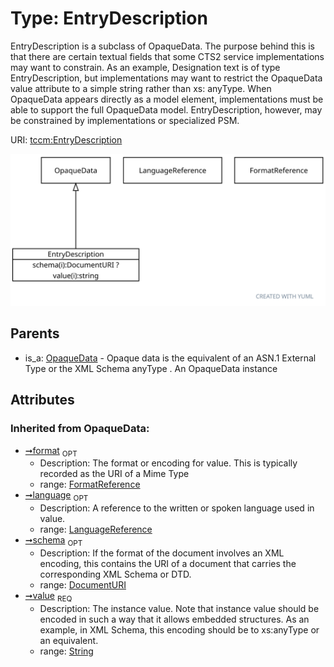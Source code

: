 
# Type: EntryDescription


EntryDescription is a subclass of OpaqueData. The purpose behind this is that there are certain textual fields
that some CTS2 service implementations may want to constrain. As an example, Designation text is of type
EntryDescription, but implementations may want to restrict the OpaqueData value attribute to a simple string
rather than xs: anyType. When OpaqueData appears directly as a model element, implementations must be able to
support the full OpaqueData model. EntryDescription, however, may be constrained by implementations or
specialized PSM.

URI: [tccm:EntryDescription](https://hotecosystem.org/tccm/EntryDescription)


![img](images/EntryDescription.svg)

## Parents

 *  is_a: [OpaqueData](OpaqueData.md) - Opaque data is the equivalent of an ASN.1 External Type or the XML Schema anyType . An OpaqueData instance

## Attributes


### Inherited from OpaqueData:

 * [➞format](opaqueData__format.md)  <sub>OPT</sub>
    * Description: The format or encoding for value. This is typically recorded as the URI of a Mime Type
    * range: [FormatReference](FormatReference.md)
 * [➞language](opaqueData__language.md)  <sub>OPT</sub>
    * Description: A reference to the written or spoken language used in value.
    * range: [LanguageReference](LanguageReference.md)
 * [➞schema](opaqueData__schema.md)  <sub>OPT</sub>
    * Description: If the format of the document involves an XML encoding, this contains the URI of a document that carries
the corresponding XML Schema or DTD.
    * range: [DocumentURI](types/DocumentURI.md)
 * [➞value](opaqueData__value.md)  <sub>REQ</sub>
    * Description: The instance value. Note that instance value should be encoded in such a way that it allows embedded
structures. As an example, in XML Schema, this encoding should be to xs:anyType or an equivalent.
    * range: [String](types/String.md)
